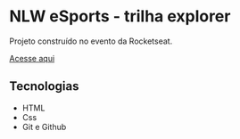 # NLW eSports - trilha explorer

Projeto construído no evento da Rocketseat.

[Acesse aqui](https://YuriParise.github.io/nlweSports)

## Tecnologias 

- HTML 
- Css
- Git e Github